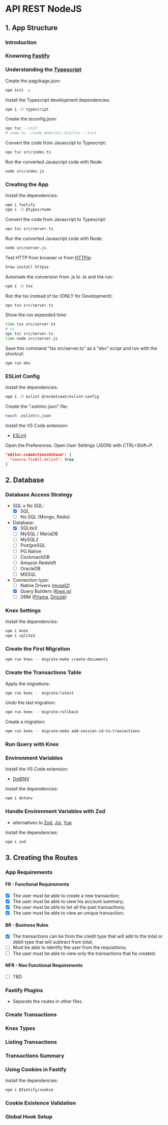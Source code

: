 # API REST NodeJS

## 1. App Structure

### Introduction
### Knowning [Fastify](https://fastify.dev/)
### Understanding the [Typescript](https://www.typescriptlang.org/)

Create the pagckage.json:
```sh
npm init -y
```

Install the Typescript development dependencies:
```sh
npm i -D typescript
``` 

Create the tsconfig.json:
```sh
npx tsc --init
# same as ./node_modules/.bin/tsc --init
```

Convert the code from Javascript to Typescript:
```sh
npx tsc src/index.ts
```

Run the converted Javascript code with Node:
```sh
node src/index.js
```

### Creating the App

Install the dependencies:
```sh
npm i fastify
npm i -D @types/node
```

Convert the code from Javascript to Typescript:
```sh
npx tsc src/server.ts
```

Run the converted Javascript code with Node:
```sh
node src/server.js
```

Test HTTP from browser or from [HTTPie](https://httpie.io/):
```sh
brew install httpie
```

Automate the conversion from .js to .ts and the run:
```sh
npm i -D tsx
```

Run the tsx instead of tsc (ONLY for Development):
```sh
npx tsx src/server.ts
```

Show the run expended time:
```sh
time tsx src/server.ts
# vs
npx tsc src/server.ts
time node src/server.js
```

Save this command "tsx src/server.ts" as a "dev" script and run with the shortcut:
```sh
npm run dev
```

### ESLint Config 

Install the dependencies:
```sh
npm i -D eslint @rocketseat/eslint-config
```

Create the ".eslintrc.json" file:
```sh
touch .eslintrc.json
```

Install the VS Code extension:
- [ESLint](https://marketplace.visualstudio.com/items?itemName=dbaeumer.vscode-eslint)

Open the Preferences: Open User Settings (JSON) with CTRL+Shift+P.
```json
"editor.codeActionsOnSave": {
  "source.fixAll.eslint": true
}
```

## 2. Database

### Database Access Strategy
- SQL x No SQL:
  - [x] SQL
  - [ ] No SQL (Mongo, Redis)
- Database: 
  - [x] SQLite3
  - [ ] MySQL / MariaDB
  - [ ] MySQL2
  - [ ] PostgreSQL
  - [ ] PG Native
  - [ ] CockroachDB
  - [ ] Amazon Redshift
  - [ ] OracleDB
  - [ ] MSSQL
- Connection type: 
  - [ ] Native Drivers ([mysql2](https://github.com/sidorares/node-mysql2/))
  - [x] Query Builders ([Knex.js](https://knexjs.org/))
  - [ ] ORM ([Prisma](https://www.prisma.io/), [Drizzle](https://orm.drizzle.team/))

### Knex Settings

Install the dependencies:
```sh
npm i knex
npm i sqlite3
```

### Create the First Migration

```sh
npm run knex -- migrate:make create-documents
```

### Create the Transactions Table

Apply the migrations:
```sh
npm run knex -- migrate:latest
```

Undo the last migration:
```sh
npm run knex -- migrate:rollback
```

Create a migration:
```sh
npm run knex -- migrate:make add-session-id-to-transactions
```

### Run Query with Knex

### Environment Variables

Install the VS Code extension:
- [DotENV](https://marketplace.visualstudio.com/items?itemName=mikestead.dotenv)

Install the dependencies:
```sh
npm i dotenv
```

### Handle Environment Variables with Zod

- alternatives to [Zod](https://zod.dev/), [Joi](https://joi.dev/), [Yup](https://github.com/jquense/yup)

Install the dependencies:
```sh
npm i zod
```

## 3. Creating the Routes

### App Requirements

#### FR - Functional Requirements
- [x] The user must be able to create a new transaction;
- [x] The user must be able to view his account summary;
- [x] The user must be able to list all the past transactions;
- [x] The user must be able to view an unique transaction;

#### BR - Business Rules 
- [x] The transactions can be from the credit type that will add to the total or debit type that will subtract from total;
- [ ] Must be able to identify the user from the requisitions;
- [ ] The user must be able to view only the transactions that he created;

#### NFR - Non Functional Requirements 
- [ ] TBD

### Fastify Plugins

- Separate the routes in other files.

### Create Transactions

### Knex Types

### Listing Transactions

### Transactions Summary

### Using Cookies in Fastify

Install the dependencies:
```sh
npm i @fastify/cookie
```

### Cookie Existence Validation

### Global Hook Setup
